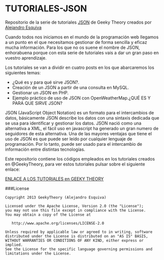 TUTORIALES-JSON
===============

Repositorio de la serie de tutoriales [JSON][2] de Geeky Theory creados por [Alejandro Esquiva][1]

Cuando todos nos iniciamos en el mundo de la programación web llegamos a un punto en el que necesitamos gestionar de forma sencilla y eficaz mucha información. Para los que no os suene el nombre de JSON, enhorabuena porque con esta serie de tutoriales vais a dar un gran paso en vuestro aprendizaje.

Los tutoriales se van a dividir en cuatro posts en los que abarcaremos los siguientes temas:
<ul>
  <li>
  ¿Qué es y para qué sirve JSON?.
  </li>
  <li>
  Creación de un JSON a partir de una consulta en MySQL.
  </li>
  <li>
  Gestionar un JSON en PHP.
  </li>
  <li>
  Ejemplo práctico de uso de JSON con OpenWeatherMap.¿QUÉ ES Y PARA QUE SIRVE JSON?
  </li>
</ul>

JSON (JavaScript Object Notation) es un formato para el intercambios de datos, básicamente JSON describe los datos con una sintaxis dedicada que se usa para identificar y gestionar los datos. JSON nació como una alternativa a XML, el fácil uso en javascript ha generado un gran numero de seguidores de esta alternativa. Una de las mayores ventajas que tiene el uso de JSON es que puede ser leído por cualquier lenguaje de programación. Por lo tanto, puede ser usado para el intercambio de información entre distintas tecnologías.

Este repositorio contiene los códigos empleados en los tutoriales creados en @GeekyTheory, para ver estos tutoriales pulsar sobre el siguiente enlace:

[ENLACE A LOS TUTORIALES en GEEKY THEORY][2]

###License

    Copyright 2013 GeekyTheory (Alejandro Esquiva)

    Licensed under the Apache License, Version 2.0 (the "License");
    you may not use this file except in compliance with the License.
    You may obtain a copy of the License at

       http://www.apache.org/licenses/LICENSE-2.0

    Unless required by applicable law or agreed to in writing, software
    distributed under the License is distributed on an "AS IS" BASIS,
    WITHOUT WARRANTIES OR CONDITIONS OF ANY KIND, either express or implied.
    See the License for the specific language governing permissions and
    limitations under the License.
	


[1]: https://github.com/aesquiva
[2]: http://geekytheory.com/category/geeky-theory-2/tutoriales-2/programacion-web/json/
